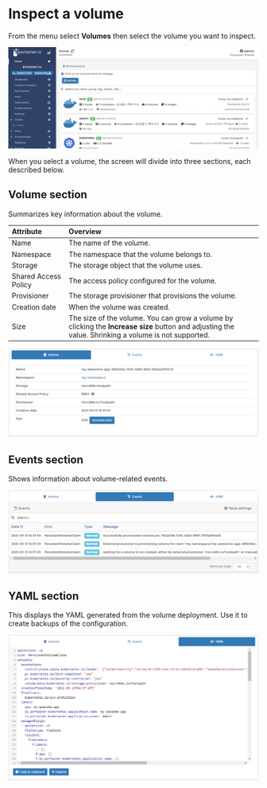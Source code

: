 # Inspect a volume

From the menu select **Volumes** then select the volume you want to inspect.

![](../../../.gitbook/assets/2.9-volumes-inspect-1.gif)

When you select a volume, the screen will divide into three sections, each described below.

## Volume section

Summarizes key information about the volume.

| Attribute | Overview |
| :--- | :--- |
| Name | The name of the volume. |
| Namespace | The namespace that the volume belongs to. |
| Storage | The storage object that the volume uses. |
| Shared Access Policy | The access policy configured for the volume. |
| Provisioner | The storage provisioner that provisions the volume. |
| Creation date | When the volume was created. |
| Size | The size of the volume. You can grow a volume by clicking the **Increase size** button and adjusting the value. Shrinking a volume is not supported. |

![](../../../.gitbook/assets/volumes-k8s-inspect-2.png)

## Events section

Shows information about volume-related events.

![](../../../.gitbook/assets/volumes-k8s-inspect-3.png)

## YAML section

This displays the YAML generated from the volume deployment. Use it to create backups of the configuration.

![](../../../.gitbook/assets/volumes-k8s-inspect-4.png)

